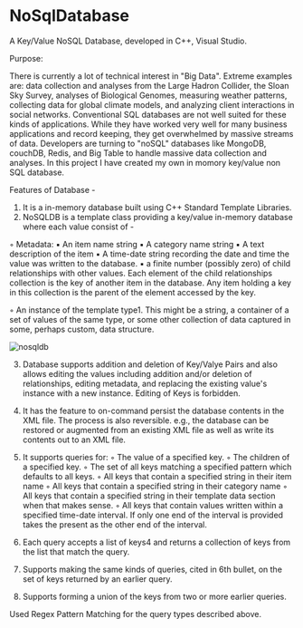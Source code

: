 # NoSqlDatabase

A Key/Value NoSQL Database, developed in C++, Visual Studio.


Purpose:

There is currently a lot of technical interest in "Big Data". Extreme examples are: data
collection and analyses from the Large Hadron Collider, the Sloan Sky Survey, analyses of Biological Genomes, measuring weather patterns, collecting data for global climate models, and analyzing client interactions in social networks.
Conventional SQL databases are not well suited for these kinds of applications. While they have worked very well for many business applications and record keeping, they get overwhelmed by massive streams of data. Developers are turning to "noSQL" databases like MongoDB, couchDB, Redis, and Big Table to handle massive data collection and analyses.
In this project I have created my own in momory key/value non SQL database.

Features of Database -  

1. It is a in-memory database built using C++ Standard Template Libraries.
2. NoSQLDB is a template class providing a key/value in-memory database where each value consist of -
  
  ◦ Metadata:
    ▪ An item name string
    ▪ A category name string
    ▪ A text description of the item
    ▪ A time-date string recording the date and time the value was written to the database.
    ▪ a finite number (possibly zero) of child relationships with other values. Each element of the child relationships collection is the key of another item in the database. Any item holding a key in this collection is the parent of the element accessed by the key.
  
  ◦ An instance of the template type1. This might be a string, a container of a set of values of the same type, or some other collection of data captured in some, perhaps custom, data structure.

![nosqldb](https://user-images.githubusercontent.com/24962915/35676068-62555490-0718-11e8-852d-3169f2042a16.JPG)

3. Database supports addition and deletion of Key/Valye Pairs and also allows editing the values including addition and/or deletion of relationships, editing metadata, and replacing the existing value's instance with a new instance. Editing of Keys is forbidden.

4. It has the feature to on-command persist the database contents in the XML file. The process is also reversible.  e.g., the database can be restored or augmented from an existing XML file as well as write its contents out to an XML file.

5. It supports queries for:
◦ The value of a specified key.
◦ The children of a specified key.
◦ The set of all keys matching a specified pattern which defaults to all keys.
◦ All keys that contain a specified string in their item name
◦ All keys that contain a specified string in their category name
◦ All keys that contain a specified string in their template data section when that makes sense.
◦ All keys that contain values written within a specified time-date interval. If only one end of the interval is provided  takes the present as the other end of the interval.

6. Each query accepts a list of keys4 and returns a collection of keys from the list that match the query.

7. Supports making the same kinds of queries, cited in 6th bullet, on the set of keys returned by an earlier query.

8. Supports forming a union of the keys from two or more earlier queries.

Used Regex Pattern Matching for the query types described above.

